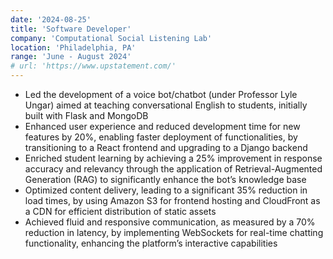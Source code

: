 ```yaml
---
date: '2024-08-25'
title: 'Software Developer'
company: 'Computational Social Listening Lab'
location: 'Philadelphia, PA'
range: 'June - August 2024'
# url: 'https://www.upstatement.com/'
---
```


- Led the development of a voice bot/chatbot (under Professor Lyle Ungar) aimed at teaching conversational English to students, initially built with Flask and MongoDB
- Enhanced user experience and reduced development time for new features by 20%, enabling faster deployment of functionalities, by transitioning to a React frontend and upgrading to a Django backend
- Enriched student learning by achieving a 25% improvement in response accuracy and relevancy through the application of Retrieval-Augmented Generation (RAG) to significantly enhance the bot’s knowledge base
- Optimized content delivery, leading to a significant 35% reduction in load times, by using Amazon S3 for frontend hosting and CloudFront as a CDN for efficient distribution of static assets
- Achieved fluid and responsive communication, as measured by a 70% reduction in latency, by implementing
  WebSockets for real-time chatting functionality, enhancing the platform’s interactive capabilities
